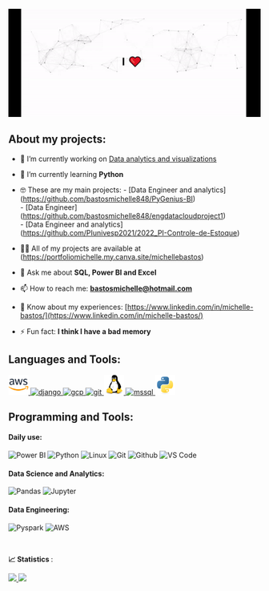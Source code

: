 
<p align="center">
  <img src="https://github.com/bastosmichelle848/bastosmichelle848/raw/main/michelle2.gif" alt="Hi, I'm Michelle">
</p>

<!--
How to make the bio gif ?
💜 Thanks to [matyo91](https://github.com/matyo91)

I made my with https://codesandbox.io/s/github-profile-2ijk7
Then i recorded my screen to gif on Mac with Quicktime  and save result to [assets/github.mov](assets/github.mov)
This [GIF converter](https://ezgif.com/video-to-gif) help me to create a dedicated command that convert MOV to GIF.
Then i save result to [assets/github.gif](assets/github.gif)
-->

##  **About my projects:**

- 🔭 I’m currently working on [Data analytics and visualizations](https://github.com/bastosmichelle848/PyGenius-BI)

- 🌱 I’m currently learning **Python** 

- 🤓 These are my main projects:
      - [Data Engineer and analytics] (https://github.com/bastosmichelle848/PyGenius-BI)<br>
      - [Data Engineer] (https://github.com/bastosmichelle848/engdatacloudproject1)<br>
      - [Data Engineer and analytics] (https://github.com/PIunivesp2021/2022_PI-Controle-de-Estoque)<br>


- 👨‍💻 All of my projects are available at (https://portfoliomichelle.my.canva.site/michellebastos)

- 💬 Ask me about **SQL, Power BI and Excel**

- 📫 How to reach me: **bastosmichelle@hotmail.com**

- 📄 Know about my experiences: [https://www.linkedin.com/in/michelle-bastos/](https://www.linkedin.com/in/michelle-bastos/)

- ⚡ Fun fact: **I think I have a bad memory**


</p>

##  **Languages and Tools:**

<p align="left"> <a href="https://aws.amazon.com" target="_blank" rel="noreferrer"> <img src="https://raw.githubusercontent.com/devicons/devicon/master/icons/amazonwebservices/amazonwebservices-original-wordmark.svg" alt="aws" width="40" height="40"/> </a> <a href="https://www.djangoproject.com/" target="_blank" rel="noreferrer"> <img src="https://cdn.worldvectorlogo.com/logos/django.svg" alt="django" width="40" height="40"/> </a> <a href="https://cloud.google.com" target="_blank" rel="noreferrer"> <img src="https://www.vectorlogo.zone/logos/google_cloud/google_cloud-icon.svg" alt="gcp" width="40" height="40"/> </a> <a href="https://git-scm.com/" target="_blank" rel="noreferrer"> <img src="https://www.vectorlogo.zone/logos/git-scm/git-scm-icon.svg" alt="git" width="40" height="40"/> </a> <a href="https://www.linux.org/" target="_blank" rel="noreferrer"> <img src="https://raw.githubusercontent.com/devicons/devicon/master/icons/linux/linux-original.svg" alt="linux" width="40" height="40"/> </a> <a href="https://www.microsoft.com/en-us/sql-server" target="_blank" rel="noreferrer"> <img src="https://www.svgrepo.com/show/303229/microsoft-sql-server-logo.svg" alt="mssql" width="40" height="40"/> </a> <a href="https://www.python.org" target="_blank" rel="noreferrer"> <img src="https://raw.githubusercontent.com/devicons/devicon/master/icons/python/python-original.svg" alt="python" width="40" height="40"/> </a> </p>


##  **Programming and Tools:**

 ####  Daily use:
 ![Power BI](https://img.shields.io/badge/-Power%20BI-black?style=plastic&logo=Power-BI)
 ![Python](https://img.shields.io/badge/-Python-black?style=flat-square&logo=Python)
 ![Linux](https://img.shields.io/badge/-Linux-black?style=flat-square&logo=Linux)
 ![Git](https://img.shields.io/badge/-Git-black?style=flat-square&logo=Git)
 ![Github](https://img.shields.io/badge/-Github-black?style=flat-square&logo=Github)
 ![VS Code](https://img.shields.io/badge/-VS%20Code-black?style=flat-square&logo=visual-studio-code)
 
 ####  Data Science and  Analytics:
 ![Pandas](https://img.shields.io/badge/-Pandas-black?style=flat-square&logo=Pandas)
 ![Jupyter](https://img.shields.io/badge/-Jupyter-black?style=flat-square&logo=Jupyter)


 ####  Data Engineering:
 ![Pyspark](https://img.shields.io/badge/-Pyspark-black?style=flat-square&logo=Apache-Spark)
 ![AWS](https://img.shields.io/badge/-AWS-black?style=flat-square&logo=Amazon-AWS)


 <br>

<b> :chart_with_upwards_trend: Statistics </b>:

<a href="https://github.com/bastosmichelle848">
  <img height="140em" src="https://github-readme-stats.vercel.app/api?username=bastosmichelle848&show_icons=true&theme=dark&include_commits=true"/>
</a>

<a href="https://github.com/bastosmichelle848">
  <img height="140em" src="https://github-readme-stats.vercel.app/api/top-langs/?username=bastosmichelle848&layout=compact&langs_count=8&theme=dark"/>
</a>







